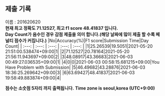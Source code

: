 


  
## 제출 기록  
이름 : 201620620  
**현재 최고 정확도 71.12527, 최고 f1 score 48.41837 입니다.**  
**Day Count가 음수인 경우 감점 제출을 의미 합니다.(해당 날짜에 많이 제출 할 수록 페널티 점수가 커집니다.)**
|No|Accuracy(%)|F1 score|Submission Time|Day Count|
| :---: | :---: | :---: | :---: | :---: |
|1|25.26539|19.5051|2021-05-20 21:51:00.538474+09:00|1|
|2|71.12527|20.78164|2021-05-20 21:56:11.943697+09:00|2|
|3|48.08917|43.36683|2021-06-03 00:49:27.036535+09:00|1|
|4|0|0|2021-06-03 00:58:15.681215+09:00|You Have Problem with Submission|
|5|46.49682|43.28876|2021-06-03 18:36:25.269642+09:00|3|
|6|63.69427|48.41837|2021-06-03 19:58:49.883874+09:00|4|


**점수는 소숫점 5자리 까지 출력됩니다.**
**Time zone is seoul,korea (UTC+9:00)**
